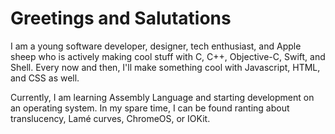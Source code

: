 # Greetings and Salutations

I am a young software developer, designer, tech enthusiast, and Apple sheep who is actively making cool stuff with C, C++, Objective-C, Swift, and Shell. Every now and then, I'll make something cool with Javascript, HTML, and CSS as well.

Currently, I am learning Assembly Language and starting development on an operating system. In my spare time, I can be found ranting about translucency, Lamé curves, ChromeOS, or IOKit.
